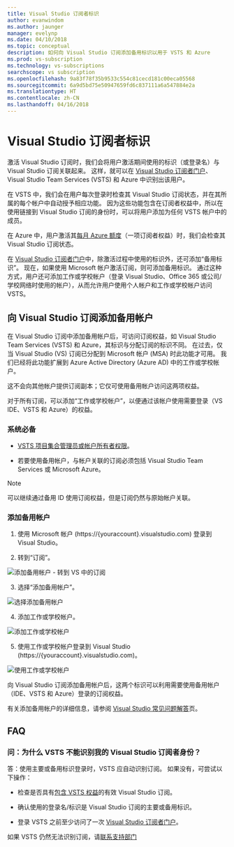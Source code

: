 ```yaml
---
title: Visual Studio 订阅者标识
author: evanwindom
ms.author: jaunger
manager: evelynp
ms.date: 04/10/2018
ms.topic: conceptual
description: 如何向 Visual Studio 订阅添加备用标识以用于 VSTS 和 Azure
ms.prod: vs-subscription
ms.technology: vs-subscriptions
searchscope: vs subscription
ms.openlocfilehash: 9a83f78f35b9533c554c81cecd181c00eca05568
ms.sourcegitcommit: 6a9d5bd75e50947659fd6c837111a6a547884e2a
ms.translationtype: HT
ms.contentlocale: zh-CN
ms.lasthandoff: 04/16/2018
---
```

# <a name="identities-for-visual-studio-subscribers"></a>Visual Studio 订阅者标识

激活 Visual Studio 订阅时，我们会将用户激活期间使用的标识（或登录名）与 Visual Studio 订阅关联起来。 这样，就可以在 [Visual Studio 订阅者门户](https://my.visualstudio.com?wt.mc_id=o~msft~docs)、Visual Studio Team Services (VSTS) 和 Azure 中识别出该用户。

在 VSTS 中，我们会在用户每次登录时检查其 Visual Studio 订阅状态，并在其所属的每个帐户中自动授予相应功能。
因为这些功能包含在订阅者权益中，所以在使用链接到 Visual Studio 订阅的身份时，可以将用户添加为任何 VSTS 帐户中的成员。

在 Azure 中，用户激活其[每月 Azure 额度](https://azure.microsoft.com/pricing/member-offers/credit-for-visual-studio-subscribers/)（一项订阅者权益）时，我们会检查其 Visual Studio 订阅状态。

在 [Visual Studio 订阅者门户](https://my.visualstudio.com?wt.mc_id=o~msft~docs)中，除激活过程中使用的标识外，还可添加“备用标识”。 现在，如果使用 Microsoft 帐户激活订阅，则可添加备用标识。 通过这种方式，用户还可添加工作或学校帐户（登录 Visual Studio、Office 365 或公司/学校网络时使用的帐户），从而允许用户使用个人帐户和工作或学校帐户访问 VSTS。

## <a name="add-an-alternate-account-to-your-visual-studio-subscription"></a>向 Visual Studio 订阅添加备用帐户

在 Visual Studio 订阅中添加备用帐户后，可访问订阅权益，如 Visual Studio Team Services (VSTS) 和 Azure，其标识与分配订阅的标识不同。 在过去，仅当 Visual Studio (VS) 订阅已分配到 Microsoft 帐户 (MSA) 时此功能才可用。 我们已经将此功能扩展到 Azure Active Directory (Azure AD) 中的工作或学校帐户。

这不会向其他帐户提供订阅副本；它仅可使用备用帐户访问这两项权益。

对于所有订阅，可以添加“工作或学校帐户”，以便通过该帐户使用需要登录（VS IDE、VSTS 和 Azure）的权益。

### <a name="prerequisites"></a>系统必备

* [VSTS 项目集合管理员或帐户所有者权限](https://docs.microsoft.com/en-us/vsts/accounts/faq-add-delete-users#find-owner)。

* 若要使用备用帐户，与帐户关联的订阅必须包括 Visual Studio Team Services 或 Microsoft Azure。

> [!Note]
> 可以继续通过备用 ID 使用订阅权益，但是订阅仍然与原始帐户关联。

### <a name="add-the-alternate-account"></a>添加备用帐户

1. 使用 Microsoft 帐户 (https://{youraccount}.visualstudio.com) 登录到 Visual Studio。

2. 转到“订阅”。

  ![添加备用帐户 - 转到 VS 中的订阅](_img/vs-alternate-identity/my-vs-subscriptions.png)

3. 选择“添加备用帐户”。

  ![选择添加备用帐户 ](_img/vs-alternate-identity/choose-add-alternate-account.png)

4. 添加工作或学校帐户。

  ![添加工作或学校帐户](_img/vs-alternate-identity/enter-alternate-account-my-visual-studio-com-portal.png)

5. 使用工作或学校帐户登录到 Visual Studio (https://{youraccount}.visualstudio.com)。

  ![使用工作或学校帐户](_img/vs-alternate-identity/sign-in-with-alternate-account.png)

  向 Visual Studio 订阅添加备用帐户后，这两个标识可以利用需要使用备用帐户（IDE、VSTS 和 Azure）登录的订阅权益。

有关添加备用帐户的详细信息，请参阅 [Visual Studio 常见问题解答](https://www.visualstudio.com/my/myvsfaq#alternate)页。

## <a name="faq"></a>FAQ

### <a name="q--why-doesnt-vsts-recognize-me-as-a-visual-studio-subscriber"></a>问：为什么 VSTS 不能识别我的 Visual Studio 订阅者身份？
答：使用主要或备用标识登录时，VSTS 应自动识别订阅。 如果没有，可尝试以下操作：

* 检查是否具有[包含 VSTS 权益](vs-vsts.md)的有效 Visual Studio 订阅。

* 确认使用的登录名/标识是 Visual Studio 订阅的主要或备用标识。

* 登录 VSTS 之前至少访问了一次 [Visual Studio 订阅者门户](https://my.visualstudio.com?wt.mc_id=o~msft~docs)。

如果 VSTS 仍然无法识别订阅，请[联系支持部门](https://www.visualstudio.com/team-services/support/)
